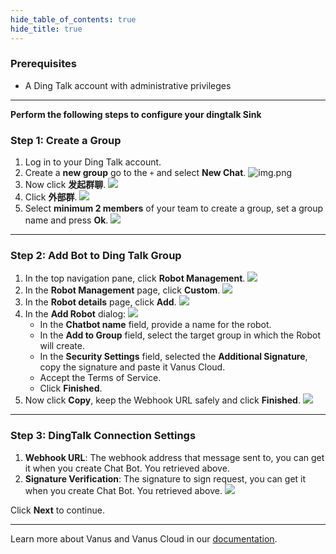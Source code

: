 ```yaml
--- 
hide_table_of_contents: true
hide_title: true
---
```


### Prerequisites

- A Ding Talk account with administrative privileges

---

**Perform the following steps to configure your dingtalk Sink**

### Step 1: Create a Group

1. Log in to your Ding Talk account.
2. Create a **new group** go to the `+` and select **New Chat**.
   ![img.png](images/img.png)
3. Now click **发起群聊**.
   ![](images/img_1.png)
4. Click **外部群**.
   ![](images/img_2.png)
5. Select **minimum 2 members** of your team to create a group, set a group name and press **Ok**.
   ![](images/img_3.png)

---

### Step 2: Add Bot to Ding Talk Group

1. In the top navigation pane, click **Robot Management**.
![](images/img_4.png)
2. In the **Robot Management** page, click **Custom**.
![](images/img_5.png)
3. In the **Robot details** page, click **Add**.
![](images/img_6.png)
4. In the **Add Robot** dialog:
![](images/img_7.png)
   - In the **Chatbot name** field, provide a name for the robot.
   - In the **Add to Group** field, select the target group in which the Robot will create.
   - In the **Security Settings** field, selected the **Additional Signature**, copy the signature and paste it Vanus Cloud.
   - Accept the Terms of Service.
   - Click **Finished**.
5. Now click **Copy**, keep the Webhook URL safely and click **Finished**.
![](images/img_8.png)

---

### Step 3: DingTalk Connection Settings

1. **Webhook URL**: The webhook address that message sent to, you can get it when you create Chat Bot. You retrieved above.
2. **Signature Verification**: The signature to sign request, you can get it when you create Chat Bot. You retrieved above.
![](images/img_9.png)

Click **Next** to continue.

---

Learn more about Vanus and Vanus Cloud in our [documentation](https://docs.vanus.ai).
